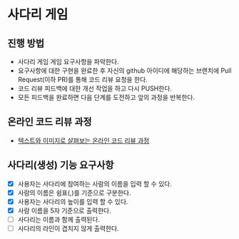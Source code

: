 # 사다리 게임
## 진행 방법
* 사다리 게임 게임 요구사항을 파악한다.
* 요구사항에 대한 구현을 완료한 후 자신의 github 아이디에 해당하는 브랜치에 Pull Request(이하 PR)를 통해 코드 리뷰 요청을 한다.
* 코드 리뷰 피드백에 대한 개선 작업을 하고 다시 PUSH한다.
* 모든 피드백을 완료하면 다음 단계를 도전하고 앞의 과정을 반복한다.

## 온라인 코드 리뷰 과정
* [텍스트와 이미지로 살펴보는 온라인 코드 리뷰 과정](https://github.com/nextstep-step/nextstep-docs/tree/master/codereview)

## 사다리(생성) 기능 요구사항
- [x] 사용자는 사다리에 참여하는 사람의 이름을 입력 할 수 있다.
- [x] 사람의 이름은 쉼표(,)를 기준으로 구분한다.
- [x] 사용자는 사다리의 높이를 입력 할 수 있다.
- [x] 사람 이름을 5자 기준으로 출력한다.
- [ ] 사다리는 이름과 함께 출력된다.
- [ ] 사다리의 라인이 겹치지 않게 출력한다.